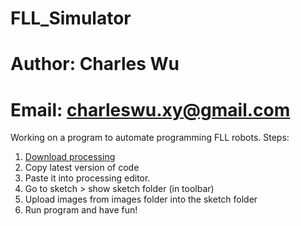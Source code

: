 # FLL_Simulator
# Author: Charles Wu
# Email: charleswu.xy@gmail.com
Working on a program to automate programming FLL robots.
Steps:
1. [Download processing](https://processing.org/download)
2. Copy latest version of code
3. Paste it into processing editor.
4. Go to sketch > show sketch folder (in toolbar)
5. Upload images from images folder into the sketch folder
6. Run program and have fun!
   
